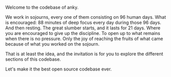 Welcome to the codebase of anky.

We work in sojourns, every one of them consisting on 96 human days. What is encouraged: 88 minutes of deep focus every day during those 96 days. And then resting. The great slumber starts, and it lasts for 21 days. Where you are encouraged to give up the discipline. To open up to what remains when there is no pressure. Only the joy of reaching the fruits of what came because of what you worked on the sojourn.

That is at least the idea, and the invitation is for you to explore the different sections of this codebase.

Let's make it the best open source codebase ever.
